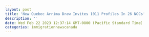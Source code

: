 ```yaml
---
layout: post
title: 'New Quebec Arrima Draw Invites 1011 Profiles In 26 NOCs'
description: ''
date: Wed Feb 22 2023 12:37:14 GMT-0800 (Pacific Standard Time)
categories: immigrationnewscanada
---
```


